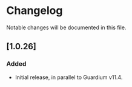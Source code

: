 
# Changelog
Notable changes will be documented in this file.

 

## [1.0.26]

### Added
- Initial release, in parallel to Guardium v11.4.
